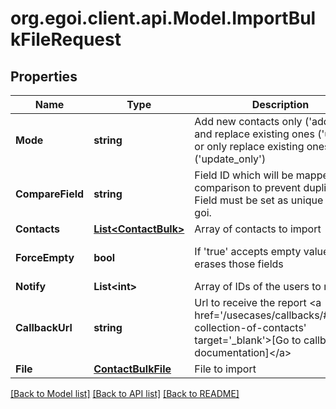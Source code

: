 
# org.egoi.client.api.Model.ImportBulkFileRequest

## Properties

Name | Type | Description | Notes
------------ | ------------- | ------------- | -------------
**Mode** | **string** | Add new contacts only (&#39;add&#39;), add and replace existing ones (&#39;update&#39;) or only replace existing ones (&#39;update_only&#39;) | 
**CompareField** | **string** | Field ID which will be mapped for comparison to prevent duplicates. Field must be set as unique in E-goi. | 
**Contacts** | [**List&lt;ContactBulk&gt;**](ContactBulk.md) | Array of contacts to import | 
**ForceEmpty** | **bool** | If &#39;true&#39; accepts empty values and erases those fields | [optional] [default to false]
**Notify** | **List&lt;int&gt;** | Array of IDs of the users to notify | [optional] 
**CallbackUrl** | **string** | Url to receive the report &lt;a href&#x3D;&#39;/usecases/callbacks/#import-collection-of-contacts&#39; target&#x3D;&#39;_blank&#39;&gt;[Go to callback documentation]&lt;/a&gt; | [optional] 
**File** | [**ContactBulkFile**](ContactBulkFile.md) | File to import | 

[[Back to Model list]](../README.md#documentation-for-models)
[[Back to API list]](../README.md#documentation-for-api-endpoints)
[[Back to README]](../README.md)

